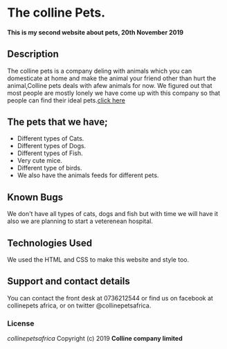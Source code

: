 # The colline Pets.
#### This is my second website about pets, 20th November 2019
## Description
The colline pets is a company deling with animals which you can domesticate at home and make the animal your friend other than hurt the animal,Colline pets deals with afew animals for now. We figured out that most people are mostly lonely we have come up with this company so that people can find their ideal pets.<a href="http://www.animalplanet.com/pets/">click here</a>
## The pets that we have;
*	Different types of Cats.
* Different types of Dogs.
* Different types of Fish.
* Very cute mice.
* Different type of birds.
* We also have the animals feeds for different pets.
## Known Bugs
We don't have all types of cats, dogs and fish but with time we will have it also we are planning to start a veterenean hospital.
## Technologies Used
We used the HTML and CSS to make this website and style too.
## Support and contact details
You can contact the front desk at 0736212544 or find us on facebook at collinepets africa, or on twitter  @collinepetsafrica.
### License
*collinepetsafrica*
Copyright (c) 2019 **Colline company limited**
  


